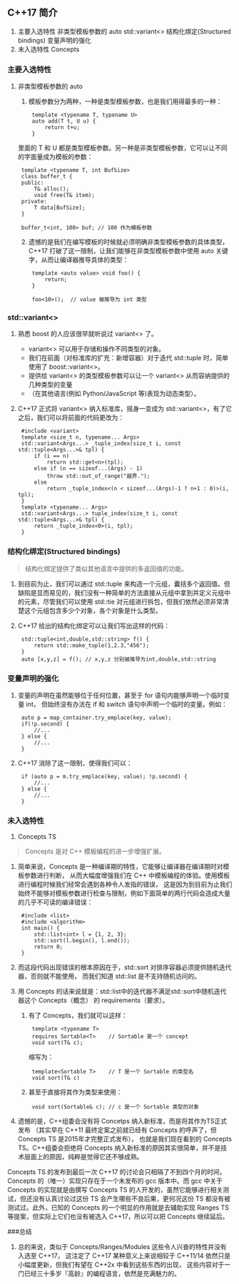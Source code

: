 ﻿## C++17 简介
1. 主要入选特性
	非类型模板参数的 auto
	std::variant<>
	结构化绑定(Structured bindings)
	变量声明的强化
2. 未入选特性
	Concepts

### 主要入选特性
1. 非类型模板参数的 auto
	1. 模板参数分为两种，一种是类型模板参数，也是我们用得最多的一种：

			template <typename T, typename U>
			auto add(T t, U u) {
				return t+u;
			} 

	里面的 T 和 U 都是类型模板参数。另一种是非类型模板参数，它可以让不同的字面量成为模板的参数：

		template <typename T, int BufSize>
		class buffer_t {
		public:
			T& alloc();
			void free(T& item);
		private:
			T data[BufSize];
		}

		buffer_t<int, 100> buf; // 100 作为模板参数

	2. 遗憾的是我们在编写模板的时候就必须明确非类型模板参数的具体类型，
		C++17 打破了这一限制，让我们能够在非类型模板参数中使用 auto 关键字，从而让编译器推导具体的类型：

			template <auto value> void foo() {
				return;
			}

			foo<10>();  // value 被推导为 int 类型

### std::variant<>
1. 熟悉 boost 的人应该很早就听说过 variant<> 了。
	- variant<> 可以用于存储和操作不同类型的对象。
	- 我们在前面（对标准库的扩充：新增容器）对于迭代 std::tuple 时，简单使用了 boost::variant<>。
	- 提供给 variant<> 的类型模板参数可以让一个 variant<> 从而容纳提供的几种类型的变量
	- （在其他语言(例如 Python/JavaScript 等)表现为动态类型）。

2. C++17 正式将 variant<> 纳入标准库，摇身一变成为 std::variant<>，有了它之后，我们可以将前面的代码更改为：

		#include <variant>
		template <size_t n, typename... Args>
		std::variant<Args...> _tuple_index(size_t i, const std::tuple<Args...>& tpl) {
			if (i == n)
				return std::get<n>(tpl);
			else if (n == sizeof...(Args) - 1)
				throw std::out_of_range("越界.");
			else
				return _tuple_index<(n < sizeof...(Args)-1 ? n+1 : 0)>(i, tpl);
		}
		template <typename... Args>
		std::variant<Args...> tuple_index(size_t i, const std::tuple<Args...>& tpl) {
			return _tuple_index<0>(i, tpl);
		}

### 结构化绑定(Structured bindings)
> 结构化绑定提供了类似其他语言中提供的多返回值的功能。

1. 到目前为止，我们可以通过 std::tuple 来构造一个元组，囊括多个返回值。但缺陷是显而易见的，我们没有一种简单的方法直接从元组中拿到并定义元组中的元素，尽管我们可以使用 std::tie 对元组进行拆包，但我们依然必须非常清楚这个元组包含多少个对象，各个对象是什么类型。

2. C++17 给出的结构化绑定可以让我们写出这样的代码：

		std::tuple<int,double,std::string> f() {
			return std::make_tuple(1,2.3,"456");
		}
		auto [x,y,z] = f(); // x,y,z 分别被推导为int,double,std::string

### 变量声明的强化
1. 变量的声明在虽然能够位于任何位置，甚至于 for 语句内能够声明一个临时变量 int，
	但始终没有办法在 if 和 switch 语句中声明一个临时的变量。例如：

		auto p = map_container.try_emplace(key, value);
		if(!p.second) {
			//...
		} else {
			//...
		}

2. C++17 消除了这一限制，使得我们可以：

		if (auto p = m.try_emplace(key, value); !p.second) {   
			//...
		} else {
			//...
		}

### 未入选特性
1. Concepts TS
> Concepts 是对 C++ 模板编程的进一步增强扩展。

1. 简单来说，Concepts 是一种编译期的特性，它能够让编译器在编译期时对模板参数进行判断，
从而大幅度增强我们在 C++ 中模板编程的体验。使用模板进行编程时候我们经常会遇到各种令人发指的错误，
这是因为到目前为止我们始终不能够对模板参数进行检查与限制，例如下面简单的两行代码会造成大量的几乎不可读的编译错误：

		#include <list>
		#include <algorithm>
		int main() {
			std::list<int> l = {1, 2, 3};
			std::sort(l.begin(), l.end());
			return 0;
		}

2. 而这段代码出现错误的根本原因在于，std::sort 对排序容器必须提供随机迭代器，否则就不能使用，
	而我们知道 std::list 是不支持随机访问的。
	
3. 用 Concepts 的话来说就是：std::list中的迭代器不满足std::sort中随机迭代器这个 Concepts（概念） 的 requirements（要求）。
	1. 有了 Concepts，我们就可以这样：

			template <typename T> 
			requires Sortable<T>    // Sortable 是一个 concept
			void sort(T& c);

		缩写为：

			template<Sortable T>    // T 是一个 Sortable 的类型名
			void sort(T& c)

	2. 甚至于直接将其作为类型来使用：

			void sort(Sortable& c); // c 是一个 Sortable 类型的对象

4. 遗憾的是，C++组委会没有将 Concetps 纳入新标准，而是将其作为TS正式发布
（其实早在 C++11 最终定案之前就已经有 Concepts 的呼声了，但 Concepts TS 是2015年才完整正式发布），
也就是我们现在看到的 Concepts TS。C++组委会拒绝将 Concepts 纳入新标准的原因其实很简单，并不是技术层面上的原因，纯粹是觉得它还不够成熟。

Concepts TS 的发布到最后一次 C++17 的讨论会只相隔了不到四个月的时间，Concepts 的（唯一）实现只存在于一个未发布的 gcc 版本中。而 gcc 中关于 Concepts 的实现就是由撰写 Concepts TS 的人开发的，虽然它能够进行相关测试，但还没有认真讨论过这份 TS 会产生哪些不良后果，更何况这份 TS 都没有被测试过。此外，已知的 Concepts 的一个明显的作用就是去辅助实现 Ranges TS 等提案，但实际上它们也没有被选入 C++17，所以可以把 Concepts 继续延后。

###总结
1. 总的来说，类似于 Concepts/Ranges/Modules 这些令人兴奋的特性并没有入选至 C++17，
	这注定了 C++17 某种意义上来说相较于 C++11/14 依然只是小幅度更新，但我们有望在 C++2x 中看到这些东西的出现，
	这些内容对于一门已经三十多岁『高龄』的编程语言，依然是充满魅力的。